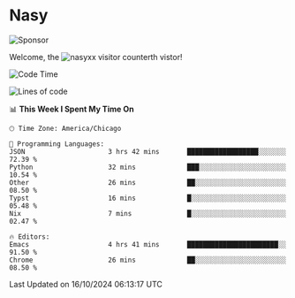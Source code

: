 # Nasy

<!--
<p align="center">
<img height="200" src="https://github-readme-stats.vercel.app/api?username=nasyxx&count_private=true&show_icons=true&theme=dracula&include_all_commits=true"/>
<img height="200" src="https://github-readme-stats.vercel.app/api/top-langs/?username=nasyxx&theme=dracula&hide=html,jupyter+notebook&count_private=true&show_icons=true"/>
</p>

  
----------------
-->

![Sponsor](https://img.shields.io/static/v1.svg?label=Sponsor&message=%E2%9D%A4&logo=GitHub&style=flat&color=pink)
 
Welcome, the ![nasyxx visitor counter](https://count.getloli.com/get/@nasyxx?theme=rule34)th vistor!
 
<!--START_SECTION:waka-->
![Code Time](http://img.shields.io/badge/Code%20Time-4%2C697%20hrs%202%20mins-blue)

![Lines of code](https://img.shields.io/badge/From%20Hello%20World%20I%27ve%20Written-6.3%20million%20lines%20of%20code-blue)

📊 **This Week I Spent My Time On** 

```text
🕑︎ Time Zone: America/Chicago

💬 Programming Languages: 
JSON                     3 hrs 42 mins       ██████████████████░░░░░░░   72.39 % 
Python                   32 mins             ███░░░░░░░░░░░░░░░░░░░░░░   10.54 % 
Other                    26 mins             ██░░░░░░░░░░░░░░░░░░░░░░░   08.50 % 
Typst                    16 mins             █░░░░░░░░░░░░░░░░░░░░░░░░   05.48 % 
Nix                      7 mins              █░░░░░░░░░░░░░░░░░░░░░░░░   02.47 % 

🔥 Editors: 
Emacs                    4 hrs 41 mins       ███████████████████████░░   91.50 % 
Chrome                   26 mins             ██░░░░░░░░░░░░░░░░░░░░░░░   08.50 % 
```


 Last Updated on 16/10/2024 06:13:17 UTC
<!--END_SECTION:waka-->

<!-- ![visitors](https://visitor-badge.laobi.icu/badge?page_id=nasyxx.nasyxx) -->

